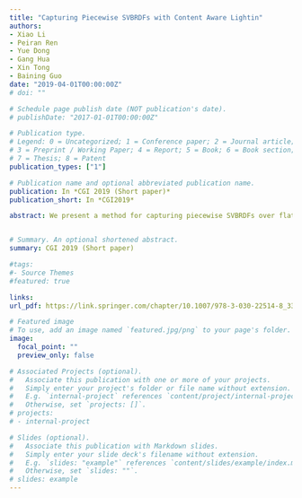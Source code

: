 ```yaml
---
title: "Capturing Piecewise SVBRDFs with Content Aware Lightin"
authors:
- Xiao Li
- Peiran Ren
- Yue Dong
- Gang Hua
- Xin Tong
- Baining Guo
date: "2019-04-01T00:00:00Z"
# doi: ""

# Schedule page publish date (NOT publication's date).
# publishDate: "2017-01-01T00:00:00Z"

# Publication type.
# Legend: 0 = Uncategorized; 1 = Conference paper; 2 = Journal article;
# 3 = Preprint / Working Paper; 4 = Report; 5 = Book; 6 = Book section;
# 7 = Thesis; 8 = Patent
publication_types: ["1"]

# Publication name and optional abbreviated publication name.
publication: In *CGI 2019 (Short paper)*
publication_short: In *CGI2019*

abstract: We present a method for capturing piecewise SVBRDFs over flat surfaces that consist of piecewise homogeneous materials with arbitrary geometric details. To achieve fast and simple capture, our method first evaluates the piecewise material distribution over the surface from an image taken with uniform lighting and then find an suitable 2D light pattern according to the material’s spatial distribution, which combines both step edge and gradient lighting patterns. After that, we capture another image of the surface lit by the optimized light pattern and reconstruct the SVBRDF and normal details from two captured images. The capturing only takes two photographs and the light pattern optimization is executed in real time, which enables us to design a simple device setup for on-site capturing. We validate our approach and demonstrate the efficiency of our method on a wide range of synthetic and real materials.


# Summary. An optional shortened abstract.
summary: CGI 2019 (Short paper)

#tags:
#- Source Themes
#featured: true

links:
url_pdf: https://link.springer.com/chapter/10.1007/978-3-030-22514-8_33

# Featured image
# To use, add an image named `featured.jpg/png` to your page's folder. 
image:
  focal_point: ""
  preview_only: false

# Associated Projects (optional).
#   Associate this publication with one or more of your projects.
#   Simply enter your project's folder or file name without extension.
#   E.g. `internal-project` references `content/project/internal-project/index.md`.
#   Otherwise, set `projects: []`.
# projects:
# - internal-project

# Slides (optional).
#   Associate this publication with Markdown slides.
#   Simply enter your slide deck's filename without extension.
#   E.g. `slides: "example"` references `content/slides/example/index.md`.
#   Otherwise, set `slides: ""`.
# slides: example
---
```

<!-- 
{{% alert note %}}
Click the *Cite* button above to demo the feature to enable visitors to import publication metadata into their reference management software.
{{% /alert %}}

{{% alert note %}}
Click the *Slides* button above to demo Academic's Markdown slides feature.
{{% /alert %}} -->

<!-- Supplementary notes can be added here, including [code and math](https://sourcethemes.com/academic/docs/writing-markdown-latex/). -->

